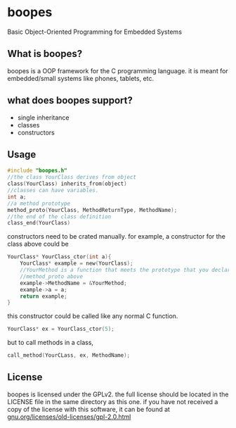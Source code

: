 # boopes
Basic Object-Oriented Programming for Embedded Systems 
## What is boopes?

boopes is a OOP framework for the C programming language. 
it is meant for embedded/small systems like phones, tablets, etc. 

## what does boopes support?

- single inheritance
- classes
- constructors

## Usage

```c
#include "boopes.h"
//the class YourClass derives from object
class(YourClass) inherits_from(object)
//classes can have variables.
int a;
//a method prototype
method_proto(YourClass, MethodReturnType, MethodName);
//the end of the class definition
class_end(YourClass)
```
constructors need to be crated manually. for example, a constructor for the class above could be
```c
YourClass* YourClass_ctor(int a){
    YourClass* example = new(YourClass);
    //YourMethod is a function that meets the prototype that you declared in the 
    //method_proto above
    example->MethodName = &YourMethod;
    example->a = a;
    return example;
}
```
this constructor could be called like any normal C function.
```c
YourClass* ex = YourClass_ctor(5);
```
but to call methods in a class, 
```c
call_method(YourCLass, ex, MethodName);
```

## License
boopes is licensed under the GPLv2. the full license should be located in the LICENSE file in the same directory as this one. if you have not received a copy of the license with this software, it can be found at [gnu.org/licenses/old-licenses/gpl-2.0.html](https://www.gnu.org/licenses/old-licenses/gpl-2.0.html)